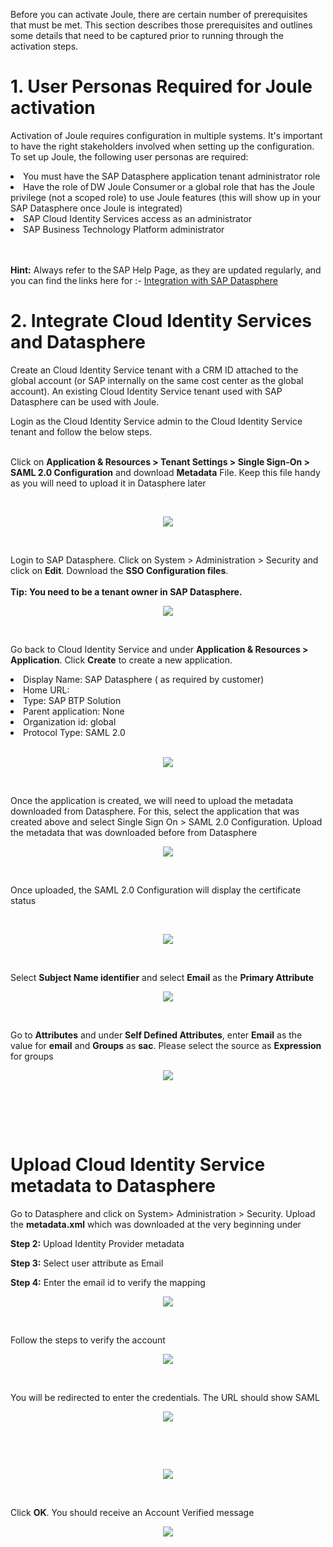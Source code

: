 Before you can activate Joule, there are certain number of prerequisites that must be met. This section describes those prerequisites and outlines some details that need to be captured prior to running through the activation steps. 

<h1 style="fot-size:4;"><b>1. User Personas Required for Joule activation</b></h1>

Activation of Joule requires configuration in multiple systems. It's important to have the right stakeholders involved when setting up the configuration. To set up Joule, the following user personas are required: 

<li>You must have the SAP Datasphere application tenant administrator role</li>
<li>Have the role of DW Joule Consumer or a global role that has the Joule privilege (not a scoped role) to use Joule features (this will show up in your SAP Datasphere once Joule is integrated)</li> 
<li>SAP Cloud Identity Services access as an administrator</li>
<li>SAP Business Technology Platform administrator</li> 

<br/><br/>
<b>Hint:</b> Always refer to the SAP Help Page, as they are updated regularly, and you can find the links here for :- <a href="https://help.sap.com/docs/joule/integrating-joule/integration-with-sap-datasphere?locale=en-US&state=DRAFT&version=DEV">Integration with SAP Datasphere </a>


<h1 style="fot-size:4;"><b>2. Integrate Cloud Identity Services and Datasphere</b></h1>
Create an Cloud Identity Service tenant with a CRM ID attached to the global account (or SAP internally on the same cost center as the global account). An existing Cloud Identity Service tenant used with SAP Datasphere can be used with Joule.


Login as the Cloud Identity Service admin to the Cloud Identity Service tenant and follow the below steps.
<br/><br/>


Click on <b>Application & Resources > Tenant Settings > Single Sign-On > SAML 2.0 Configuration</b> and download <b>Metadata</b> File.
Keep this file handy as you will need to upload it in Datasphere later

  <br>
<p align="center"> 
<img src="images/3.2.1.png"> 
</p>
<br>
<p align="center" </p>

Login to SAP Datasphere. Click on <b></b>System > Administration > Security</b> and click on <b>Edit</b>. Download the <b>SSO Configuration files</b>.
<br/><br/>
<b>Tip: You need to be a tenant owner in SAP Datasphere.</b>
  <br>
<p align="center"> 
<img src="images/3.2.2.png"> 
</p>
<br>
<p align="center" </p>

Go back to Cloud Identity Service and under <b>Application & Resources > Application</b>. Click <b>Create</b> to create a new application. 
<li>Display Name: SAP Datasphere ( as required by customer)</li>
<li>Home URL:</li>
<li>Type: SAP BTP Solution</li>
<li>Parent application: None</li>
<li>Organization id: global</li>
<li>Protocol Type: SAML 2.0</li>

  <br>
<p align="center"> 
<img src="images/3.2.3.png"> 
</p>
<br>
<p align="center" </p>

Once the application is created, we will need to upload the metadata downloaded from Datasphere. For this, select the application that was created above and select <b></b>Single Sign On > SAML 2.0 Configuration</b>. Upload the metadata that was downloaded before from Datasphere
  <br>
<p align="center"> 
<img src="images/3.2.4.png"> 
</p>
<br>
<p align="center" </p>

Once uploaded, the SAML 2.0 Configuration will display the certificate status

  <br>
<p align="center"> 
<img src="images/3.2.5.png"> 
</p>
<br>
<p align="center" </p>

Select <b>Subject Name identifier</b> and select <b>Email</b> as the <b>Primary Attribute</b>
  <br>
<p align="center"> 
<img src="images/3.2.6.png"> 
</p>
<br>
<p align="center" </p>

Go to <b>Attributes</b> and under <b>Self Defined Attributes</b>, enter <b>Email</b> as the value for <b>email</b> and <b>Groups</b> as <b>sac</b>. Please select the source as <b>Expression</b> for groups
  <br>
<p align="center"> 
<img src="images/3.2.7.png"> 
</p>
<br>
<p align="center" </p>
<br/><br/>
<h1 style="fot-size:4;"><b>Upload Cloud Identity Service metadata to Datasphere</b></h1>

Go to Datasphere and click on System> Administration > Security.
Upload the <b>metadata.xml</b> which was downloaded at the very beginning under 

<b>Step 2:</b> Upload Identity Provider metadata

<b>Step 3:</b> Select user attribute as Email 

<b>Step 4:</b> Enter the email id to verify the mapping
  <br>
<p align="center"> 
<img src="images/3.2.8.png"> 
</p>
<br>
<p align="center" </p>

Follow the steps to verify the account
  <br>
<p align="center"> 
<img src="images/3.2.9.png"> 
</p>
<br>
<p align="center" </p>
  
You will be redirected to enter the credentials. The URL should show SAML
  <br>
<p align="center"> 
<img src="images/3.2.10.png"> 
</p>
<br>
<p align="center" </p>

  <br>
<p align="center"> 
<img src="images/3.2.11.png"> 
</p>
<br>
<p align="center" </p>

Click <b>OK</b>. You should receive an Account Verified message
  <br>
<p align="center"> 
<img src="images/3.2.12.png"> 
</p>
<br>
<p align="center" </p>
